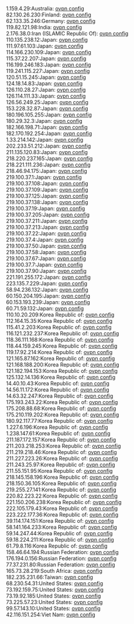 1.159.4.29:Australia: [ovpn config](vpn/1_159_4_29.ovpn)  
82.130.26.230:Finland: [ovpn config](vpn/82_130_26_230.ovpn)  
62.133.35.246:Germany: [ovpn config](vpn/62_133_35_246.ovpn)  
119.82.121.98:India: [ovpn config](vpn/119_82_121_98.ovpn)  
2.176.38.0:Iran (ISLAMIC Republic Of): [ovpn config](vpn/2_176_38_0.ovpn)  
110.135.238.12:Japan: [ovpn config](vpn/110_135_238_12.ovpn)  
111.97.61.103:Japan: [ovpn config](vpn/111_97_61_103.ovpn)  
114.166.230.109:Japan: [ovpn config](vpn/114_166_230_109.ovpn)  
115.37.22.207:Japan: [ovpn config](vpn/115_37_22_207.ovpn)  
116.199.246.183:Japan: [ovpn config](vpn/116_199_246_183.ovpn)  
119.241.115.227:Japan: [ovpn config](vpn/119_241_115_227.ovpn)  
120.51.15.245:Japan: [ovpn config](vpn/120_51_15_245.ovpn)  
124.18.14.83:Japan: [ovpn config](vpn/124_18_14_83.ovpn)  
126.110.28.27:Japan: [ovpn config](vpn/126_110_28_27.ovpn)  
126.114.111.33:Japan: [ovpn config](vpn/126_114_111_33.ovpn)  
126.56.249.25:Japan: [ovpn config](vpn/126_56_249_25.ovpn)  
153.228.32.87:Japan: [ovpn config](vpn/153_228_32_87.ovpn)  
180.196.105.255:Japan: [ovpn config](vpn/180_196_105_255.ovpn)  
180.29.32.3:Japan: [ovpn config](vpn/180_29_32_3.ovpn)  
182.166.198.71:Japan: [ovpn config](vpn/182_166_198_71.ovpn)  
182.170.192.254:Japan: [ovpn config](vpn/182_170_192_254.ovpn)  
1.33.214.142:Japan: [ovpn config](vpn/1_33_214_142.ovpn)  
202.233.51.212:Japan: [ovpn config](vpn/202_233_51_212.ovpn)  
211.135.120.83:Japan: [ovpn config](vpn/211_135_120_83.ovpn)  
218.220.237.165:Japan: [ovpn config](vpn/218_220_237_165.ovpn)  
218.221.111.236:Japan: [ovpn config](vpn/218_221_111_236.ovpn)  
218.46.94.175:Japan: [ovpn config](vpn/218_46_94_175.ovpn)  
219.100.37.1:Japan: [ovpn config](vpn/219_100_37_1.ovpn)  
219.100.37.108:Japan: [ovpn config](vpn/219_100_37_108.ovpn)  
219.100.37.109:Japan: [ovpn config](vpn/219_100_37_109.ovpn)  
219.100.37.125:Japan: [ovpn config](vpn/219_100_37_125.ovpn)  
219.100.37.138:Japan: [ovpn config](vpn/219_100_37_138.ovpn)  
219.100.37.19:Japan: [ovpn config](vpn/219_100_37_19.ovpn)  
219.100.37.205:Japan: [ovpn config](vpn/219_100_37_205.ovpn)  
219.100.37.211:Japan: [ovpn config](vpn/219_100_37_211.ovpn)  
219.100.37.213:Japan: [ovpn config](vpn/219_100_37_213.ovpn)  
219.100.37.22:Japan: [ovpn config](vpn/219_100_37_22.ovpn)  
219.100.37.4:Japan: [ovpn config](vpn/219_100_37_4.ovpn)  
219.100.37.50:Japan: [ovpn config](vpn/219_100_37_50.ovpn)  
219.100.37.58:Japan: [ovpn config](vpn/219_100_37_58.ovpn)  
219.100.37.67:Japan: [ovpn config](vpn/219_100_37_67.ovpn)  
219.100.37.7:Japan: [ovpn config](vpn/219_100_37_7.ovpn)  
219.100.37.90:Japan: [ovpn config](vpn/219_100_37_90.ovpn)  
221.191.255.172:Japan: [ovpn config](vpn/221_191_255_172.ovpn)  
223.135.7.229:Japan: [ovpn config](vpn/223_135_7_229.ovpn)  
58.94.236.132:Japan: [ovpn config](vpn/58_94_236_132.ovpn)  
60.150.204.195:Japan: [ovpn config](vpn/60_150_204_195.ovpn)  
60.153.193.239:Japan: [ovpn config](vpn/60_153_193_239.ovpn)  
60.71.59.132:Japan: [ovpn config](vpn/60_71_59_132.ovpn)  
110.10.20.209:Korea Republic of: [ovpn config](vpn/110_10_20_209.ovpn)  
112.164.15.35:Korea Republic of: [ovpn config](vpn/112_164_15_35.ovpn)  
115.41.2.203:Korea Republic of: [ovpn config](vpn/115_41_2_203.ovpn)  
116.121.232.237:Korea Republic of: [ovpn config](vpn/116_121_232_237.ovpn)  
118.36.111.168:Korea Republic of: [ovpn config](vpn/118_36_111_168.ovpn)  
118.44.159.245:Korea Republic of: [ovpn config](vpn/118_44_159_245.ovpn)  
119.17.92.214:Korea Republic of: [ovpn config](vpn/119_17_92_214.ovpn)  
121.165.87.162:Korea Republic of: [ovpn config](vpn/121_165_87_162.ovpn)  
121.168.188.200:Korea Republic of: [ovpn config](vpn/121_168_188_200.ovpn)  
121.182.194.153:Korea Republic of: [ovpn config](vpn/121_182_194_153.ovpn)  
125.132.14.136:Korea Republic of: [ovpn config](vpn/125_132_14_136.ovpn)  
14.40.10.43:Korea Republic of: [ovpn config](vpn/14_40_10_43.ovpn)  
14.56.11.172:Korea Republic of: [ovpn config](vpn/14_56_11_172.ovpn)  
14.63.32.247:Korea Republic of: [ovpn config](vpn/14_63_32_247.ovpn)  
175.193.243.22:Korea Republic of: [ovpn config](vpn/175_193_243_22.ovpn)  
175.208.88.68:Korea Republic of: [ovpn config](vpn/175_208_88_68.ovpn)  
175.210.119.202:Korea Republic of: [ovpn config](vpn/175_210_119_202.ovpn)  
180.92.117.77:Korea Republic of: [ovpn config](vpn/180_92_117_77.ovpn)  
1.227.6.196:Korea Republic of: [ovpn config](vpn/1_227_6_196.ovpn)  
1.238.147.61:Korea Republic of: [ovpn config](vpn/1_238_147_61.ovpn)  
211.187.172.157:Korea Republic of: [ovpn config](vpn/211_187_172_157.ovpn)  
211.203.218.253:Korea Republic of: [ovpn config](vpn/211_203_218_253.ovpn)  
211.219.218.46:Korea Republic of: [ovpn config](vpn/211_219_218_46.ovpn)  
211.227.223.26:Korea Republic of: [ovpn config](vpn/211_227_223_26.ovpn)  
211.243.25.97:Korea Republic of: [ovpn config](vpn/211_243_25_97.ovpn)  
211.55.151.95:Korea Republic of: [ovpn config](vpn/211_55_151_95.ovpn)  
218.145.158.196:Korea Republic of: [ovpn config](vpn/218_145_158_196.ovpn)  
218.150.36.105:Korea Republic of: [ovpn config](vpn/218_150_36_105.ovpn)  
219.255.27.141:Korea Republic of: [ovpn config](vpn/219_255_27_141.ovpn)  
220.82.223.22:Korea Republic of: [ovpn config](vpn/220_82_223_22.ovpn)  
221.150.206.238:Korea Republic of: [ovpn config](vpn/221_150_206_238.ovpn)  
222.105.179.43:Korea Republic of: [ovpn config](vpn/222_105_179_43.ovpn)  
223.222.177.36:Korea Republic of: [ovpn config](vpn/223_222_177_36.ovpn)  
39.114.174.151:Korea Republic of: [ovpn config](vpn/39_114_174_151.ovpn)  
58.141.164.233:Korea Republic of: [ovpn config](vpn/58_141_164_233.ovpn)  
59.14.247.44:Korea Republic of: [ovpn config](vpn/59_14_247_44.ovpn)  
59.18.224.211:Korea Republic of: [ovpn config](vpn/59_18_224_211.ovpn)  
61.79.8.116:Korea Republic of: [ovpn config](vpn/61_79_8_116.ovpn)  
158.46.64.194:Russian Federation: [ovpn config](vpn/158_46_64_194.ovpn)  
176.194.0.156:Russian Federation: [ovpn config](vpn/176_194_0_156.ovpn)  
77.37.231.80:Russian Federation: [ovpn config](vpn/77_37_231_80.ovpn)  
165.73.28.219:South Africa: [ovpn config](vpn/165_73_28_219.ovpn)  
182.235.231.66:Taiwan: [ovpn config](vpn/182_235_231_66.ovpn)  
68.230.54.31:United States: [ovpn config](vpn/68_230_54_31.ovpn)  
73.192.159.75:United States: [ovpn config](vpn/73_192_159_75.ovpn)  
73.19.92.185:United States: [ovpn config](vpn/73_19_92_185.ovpn)  
73.225.57.23:United States: [ovpn config](vpn/73_225_57_23.ovpn)  
99.57.143.10:United States: [ovpn config](vpn/99_57_143_10.ovpn)  
42.116.151.254:Viet Nam: [ovpn config](vpn/42_116_151_254.ovpn)  
